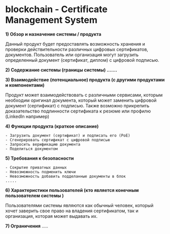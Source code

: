 # blockchain - **Certificate Management System**

**1) Обзор и назначение системы / продукта**

Данный продукт будет предоставлять возможность хранения и проверки действительности различных цифровых сертификатов, документов.
Пользователь или организация могут загрузить определенный документ (сертификат, диплом) с цифровой подписью.

**2) Содержание системы (границы системы) 
.......**

**3) Взаимодействие (потенциальное) продукта (с другими продуктами и компонентами)**

Продукт может взаимодействовать с различными сервисами, которым необходим оригинал документа, который может заменить цифровой документ (сертификат) с подписью.  Также возможно прикрепить доказательство подлинности сертификата к резюме или профилю (LinkedIn например)

**4) Функции продукта (краткое описание)**

	- Загрузить документ (сертификат) и подписать его (PoE)
	- Сгенерировать сертификат с цифровой подписью
	- Запросить верификацию документа
	- Поделиться документом

**5) Требования к безопасности**

	- Сокрытие приватных данных 
	- Невозможность подменить ключи 
	- Невозможность добавить подделанные документы в блок
	.....
**6) Характеристики пользователей (кто является конечным пользователем системы )**

Пользователями системы являются как обычный человек, который хочет заверить свое право на владения сертификатом, так и организация, которая может выдавать их.

**7) Ограничения**
.....





